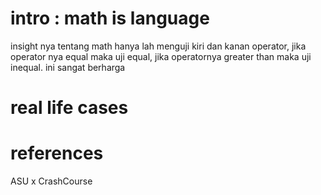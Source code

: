 # intro : math is language
insight nya tentang math hanya lah menguji kiri dan kanan operator, jika operator nya equal maka uji equal, jika operatornya greater than maka uji inequal. ini sangat berharga

# real life cases

# references
ASU x CrashCourse